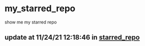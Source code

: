 # my_starred_repo
show me my starred repo

update at 11/24/21 12:18:46 in [starred_repo](./index.html)
---

